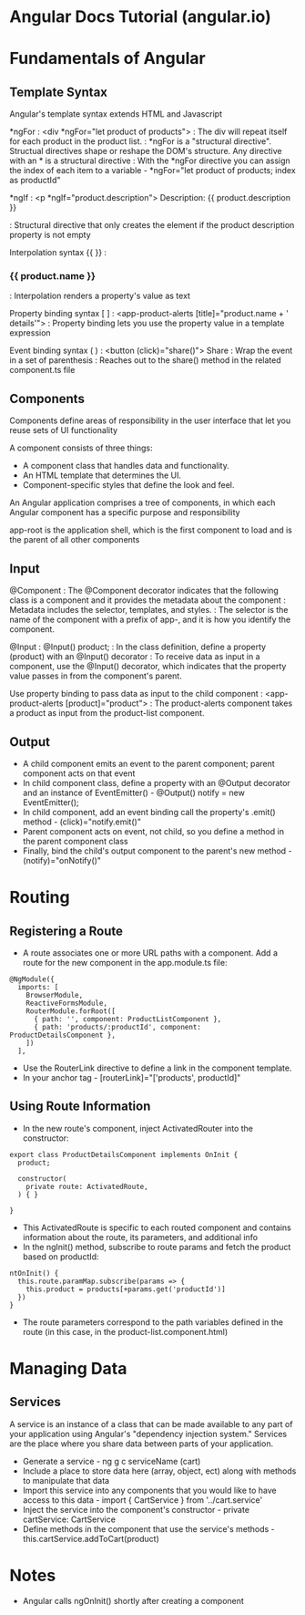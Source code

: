 # Angular Docs Tutorial (angular.io)

# Fundamentals of Angular

## Template Syntax

Angular's template syntax extends HTML and Javascript

*ngFor 
: <div *ngFor="let product of products"></div>
: The div will repeat itself for each product in the product list.
: *ngFor is a "structural directive". Structual directives shape or reshape the DOM's structure. Any directive with an * is a structural directive
: With the *ngFor directive you can assign the index of each item to a variable - *ngFor="let product of products; index as productId"

*ngIf
: <p *ngIf="product.description"> Description: {{ product.description }} </p>
: Structural directive that only creates the element if the product description property is not empty

Interpolation syntax {{ }}
: <h3> {{ product.name }} </h3>
: Interpolation renders a property's value as text

Property binding syntax [ ]
: <app-product-alerts [title]="product.name + ' details'">
: Property binding lets you use the property value in a template expression

Event binding syntax ( )
: <button (click)="share()"> Share </button>
: Wrap the event in a set of parenthesis
: Reaches out to the share() method in the related component.ts file

## Components

Components define areas of responsibility in the user interface that let you reuse sets of UI functionality

A component consists of three things:
* A component class that handles data and functionality. 
* An HTML template that determines the UI. 
* Component-specific styles that define the look and feel. 

An Angular application comprises a tree of components, in which each Angular component has a specific purpose and responsibility

app-root is the application shell, which is the first component to load and is the parent of all other components

## Input

@Component
: The @Component decorator indicates that the following class is a component and it provides the metadata about the component
: Metadata includes the selector, templates, and styles. 
: The selector is the name of the component with a prefix of app-, and it is how you identify the component.

@Input
: @Input() product;
: In the class definition, define a property (product) with an @Input() decorator
: To receive data as input in a component, use the @Input() decorator, which indicates that the property value passes in from the component's parent.

Use property binding to pass data as input to the child component
: <app-product-alerts [product]="product"></app-product-alerts>
: The product-alerts component takes a product as input from the product-list component. 

## Output

* A child component emits an event to the parent component; parent component acts on that event
* In child component class, define a property with an @Output decorator and an instance of EventEmitter() - @Output() notify = new EventEmitter();
* In child component, add an event binding call the property's .emit() method - (click)="notify.emit()"
* Parent component acts on event, not child, so you define a method in the parent component class
* Finally, bind the child's output component to the parent's new method - (notify)="onNotify()"

# Routing

## Registering a Route

* A route associates one or more URL paths with a component. Add a route for the new component in the app.module.ts file:

```
@NgModule({
  imports: [
    BrowserModule,
    ReactiveFormsModule,
    RouterModule.forRoot([
      { path: '', component: ProductListComponent },
      { path: 'products/:productId', component: ProductDetailsComponent },
    ])
  ],
  ```

* Use the RouterLink directive to define a link in the component template. 
* In your anchor tag - [routerLink]="['products', productId]"

## Using Route Information

* In the new route's component, inject ActivatedRouter into the constructor:
```
export class ProductDetailsComponent implements OnInit {
  product;

  constructor(
    private route: ActivatedRoute,
  ) { }

}
```
* This ActivatedRoute is specific to each routed component and contains information about the route, its parameters, and additional info
* In the ngInit() method, subscribe to route params and fetch the product based on productId:
```
ntOnInit() {
  this.route.paramMap.subscribe(params => {
    this.product = products[+params.get('productId')]
  })
}
```

* The route parameters correspond to the path variables defined in the route (in this case, in the product-list.component.html)

# Managing Data

## Services

A service is an instance of a class that can be made available to any part of your application using Angular's "dependency injection system." Services are the place where you share data between parts of your application.

* Generate a service - ng g c serviceName (cart)
* Include a place to store data here (array, object, ect) along with methods to manipulate that data
* Import this service into any components that you would like to have access to this data - import { CartService } from '../cart.service'
* Inject the service into the component's constructor - private cartService: CartService
* Define methods in the component that use the service's methods - this.cartService.addToCart(product)


# Notes

* Angular calls ngOnInit() shortly after creating a component





